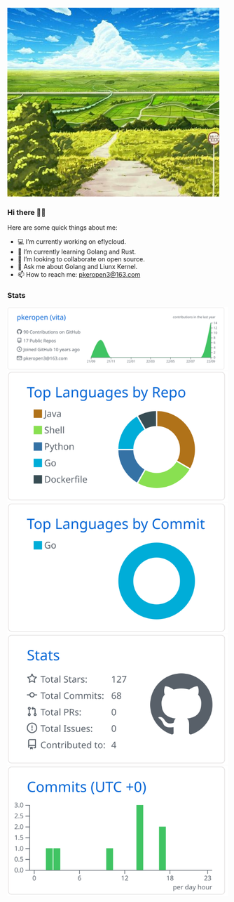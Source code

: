 ![pkeropen](banner.jpeg)

### Hi there 👨‍💻
Here are some quick things about me:

- 💻 I’m currently working on eflycloud.   
- 🌱 I’m currently learning Golang and Rust.  
- 💼 I’m looking to collaborate on open source.   
- 💬 Ask me about Golang and Liunx Kernel.  
- 📫 How to reach me: pkeropen3@163.com

### Stats
![](https://raw.githubusercontent.com/pkeropen/pkeropen/master/profile-summary-card-output/github/0-profile-details.svg)
![](https://raw.githubusercontent.com/pkeropen/pkeropen/master/profile-summary-card-output/github/1-repos-per-language.svg)
![](https://raw.githubusercontent.com/pkeropen/pkeropen/master/profile-summary-card-output/github/2-most-commit-language.svg)
![](https://raw.githubusercontent.com/pkeropen/pkeropen/master/profile-summary-card-output/github/3-stats.svg)
![](https://raw.githubusercontent.com/pkeropen/pkeropen/master/profile-summary-card-output/github/4-productive-time.svg)